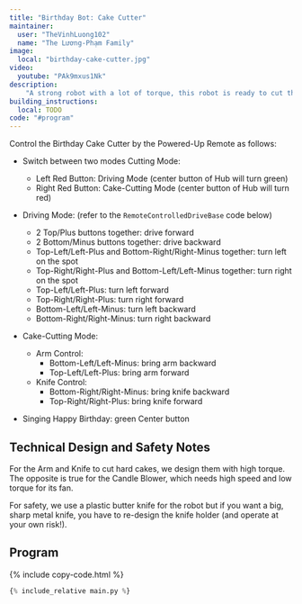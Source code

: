 ```yaml
---
title: "Birthday Bot: Cake Cutter"
maintainer:
  user: "TheVinhLuong102"
  name: "The Lương-Phạm Family"
image:
  local: "birthday-cake-cutter.jpg"
video:
  youtube: "PAk9mxus1Nk"
description:
    "A strong robot with a lot of torque, this robot is ready to cut the cake with its powerful knife-wielding arm. It drives around on four wheels and also sings Happy Birthday. Member of the Lương-Phạm family's Birthday Bots squad, alongside Birthday Candle Blower and Birthday Gift Presenter."
building_instructions:
  local: TODO
code: "#program"
---
```



Control the Birthday Cake Cutter by the Powered-Up Remote as follows:

- Switch between two modes Cutting Mode:
  - Left Red Button: Driving Mode (center button of Hub will turn green)
  - Right Red Button: Cake-Cutting Mode (center button of Hub will turn red)

- Driving Mode: (refer to the `RemoteControlledDriveBase` code below)
  - 2 Top/Plus buttons together: drive forward
  - 2 Bottom/Minus buttons together: drive backward
  - Top-Left/Left-Plus and Bottom-Right/Right-Minus together: turn left on the spot
  - Top-Right/Right-Plus and Bottom-Left/Left-Minus together: turn right on the spot
  - Top-Left/Left-Plus: turn left forward
  - Top-Right/Right-Plus: turn right forward
  - Bottom-Left/Left-Minus: turn left backward
  - Bottom-Right/Right-Minus: turn right backward

- Cake-Cutting Mode: 
  - Arm Control:
    - Bottom-Left/Left-Minus: bring arm backward
    - Top-Left/Left-Plus: bring arm forward
  - Knife Control:
    - Bottom-Right/Right-Minus: bring knife backward
    - Top-Right/Right-Plus: bring knife forward

- Singing Happy Birthday: green Center button


## Technical Design and Safety Notes

For the Arm and Knife to cut hard cakes, we design them with high torque.
The opposite is true for the Candle Blower, which needs high speed and low torque for its fan.

For safety, we use a plastic butter knife for the robot but if you want a big, sharp metal knife, you have to re-design the knife holder (and operate at your own risk!).


## Program

{% include copy-code.html %}
```python
{% include_relative main.py %}
```

